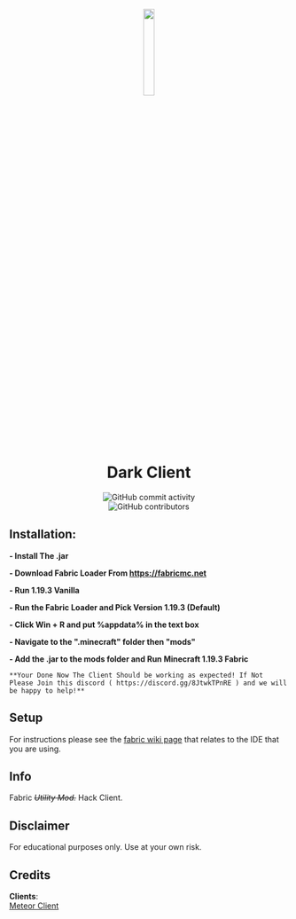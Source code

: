 
<p align="center">
<img src="https://cdn.discordapp.com/attachments/1068644852532781056/1069331476186927194/updated-modified.png?size=4096" width="20%"/>
</p>

<h1 align="center">Dark Client</h1>

<div style="display: grid; place-items: center;">
    <img alt="GitHub commit activity" src="https://img.shields.io/github/commit-activity/w/SatanaelCode/DarkClient?color=black"> <img alt="GitHub contributors" src="https://img.shields.io/github/contributors/SatanaelCode/DarkClient?color=black&label=Developers">

</div>

## Installation:

**- Install The .jar**

**- Download Fabric Loader From https://fabricmc.net**

**- Run 1.19.3 Vanilla**

**- Run the Fabric Loader and Pick Version 1.19.3 (Default)**

**- Click Win + R and put %appdata% in the text box**

**- Navigate to the ".minecraft" folder then "mods"**

**- Add the .jar to the mods folder and Run Minecraft 1.19.3 Fabric**

    **Your Done Now The Client Should be working as expected! If Not Please Join this discord ( https://discord.gg/8JtwkTPnRE ) and we will be happy to help!**
## Setup

For instructions please see the [fabric wiki page](https://fabricmc.net/wiki/tutorial:setup) that relates to the IDE that you are using.

## Info

Fabric _~~Utility Mod.~~_ Hack Client.

## Disclaimer

For educational purposes only. Use at your own risk.

## Credits
**Clients**:  
[Meteor Client](https://github.com/MeteorDevelopment/meteor-client)  
